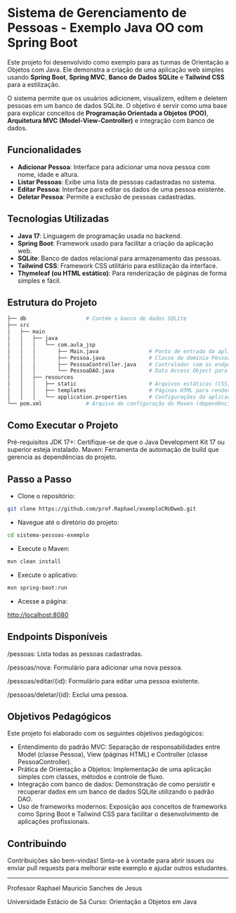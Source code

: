# Sistema de Gerenciamento de Pessoas - Exemplo Java OO com Spring Boot

Este projeto foi desenvolvido como exemplo para as turmas de Orientação a Objetos com Java. Ele demonstra a criação de uma aplicação web simples usando **Spring Boot**, **Spring MVC**, **Banco de Dados SQLite** e **Tailwind CSS** para a estilização.

O sistema permite que os usuários adicionem, visualizem, editem e deletem pessoas em um banco de dados SQLite. O objetivo é servir como uma base para explicar conceitos de **Programação Orientada a Objetos (POO)**, **Arquitetura MVC (Model-View-Controller)** e integração com banco de dados.

## Funcionalidades

- **Adicionar Pessoa**: Interface para adicionar uma nova pessoa com nome, idade e altura.
- **Listar Pessoas**: Exibe uma lista de pessoas cadastradas no sistema.
- **Editar Pessoa**: Interface para editar os dados de uma pessoa existente.
- **Deletar Pessoa**: Permite a exclusão de pessoas cadastradas.

## Tecnologias Utilizadas

- **Java 17**: Linguagem de programação usada no backend.
- **Spring Boot**: Framework usado para facilitar a criação da aplicação web.
- **SQLite**: Banco de dados relacional para armazenamento das pessoas.
- **Tailwind CSS**: Framework CSS utilitário para estilização da interface.
- **Thymeleaf (ou HTML estático)**: Para renderização de páginas de forma simples e fácil.

## Estrutura do Projeto

```bash
├── db                   # Contém o banco de dados SQLite
├── src
│   ├── main
│   │   ├── java
│   │   │   └── com.aula_jsp
│   │   │       ├── Main.java                # Ponto de entrada da aplicação
│   │   │       ├── Pessoa.java              # Classe de domínio Pessoa (entidade)
│   │   │       ├── PessoaController.java    # Controlador com os endpoints de CRUD
│   │   │       └── PessoaDAO.java           # Data Access Object para acessar o banco de dados
│   │   ├── resources
│   │   │   ├── static                       # Arquivos estáticos (CSS, JS)
│   │   │   ├── templates                    # Páginas HTML para renderização (formulários e listas)
│   │   │   └── application.properties       # Configurações da aplicação Spring
└── pom.xml              # Arquivo de configuração do Maven (dependências do projeto)
```

## Como Executar o Projeto

Pré-requisitos
JDK 17+: Certifique-se de que o Java Development Kit 17 ou superior esteja instalado.
Maven: Ferramenta de automação de build que gerencia as dependências do projeto.

## Passo a Passo

- Clone o repositório:

```bash
git clone https://github.com/prof.Raphael/exemploCRUDweb.git
```

- Navegue até o diretório do projeto:

```bash
cd sistema-pessoas-exemplo
```

- Execute o Maven:

```bash
mvn clean install
```

- Execute o aplicativo:

```bash
mvn spring-boot:run
```

- Acesse a página:

<http://localhost:8080>

## Endpoints Disponíveis

/pessoas: Lista todas as pessoas cadastradas.

/pessoas/nova: Formulário para adicionar uma nova pessoa.

/pessoas/editar/{id}: Formulário para editar uma pessoa existente.

/pessoas/deletar/{id}: Exclui uma pessoa.

## Objetivos Pedagógicos

Este projeto foi elaborado com os seguintes objetivos pedagógicos:

- Entendimento do padrão MVC: Separação de responsabilidades entre Model (classe Pessoa), View (páginas HTML) e Controller (classe PessoaController).
- Prática de Orientação a Objetos: Implementação de uma aplicação simples com classes, métodos e controle de fluxo.
- Integração com banco de dados: Demonstração de como persistir e recuperar dados em um banco de dados SQLite utilizando o padrão DAO.
- Uso de frameworks modernos: Exposição aos conceitos de frameworks como Spring Boot e Tailwind CSS para facilitar o desenvolvimento de aplicações profissionais.

## Contribuindo

Contribuições são bem-vindas! Sinta-se à vontade para abrir issues ou enviar pull requests para melhorar este exemplo e ajudar outros estudantes.

______________________

Professor Raphael Mauricio Sanches de Jesus

Universidade Estácio de Sá
Curso: Orientação a Objetos em Java
